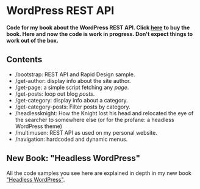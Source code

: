# WordPress REST API

**Code for my book about the WordPress REST API. Click [here](https://www.lulu.com/en/en/shop/per-skolander-thykjaer-jensen/beginning-headless-wordpress/ebook/product-me8yg8.html?page=1&pageSize=4) to buy the book. Here and now the code is work in progress. Don't expect things to work out of the box.**


## Contents

* /bootstrap: REST API and Rapid Design sample.
* /get-author: display info about the site author.
* /get-page: a simple script fetching any *page*.
* /get-posts: loop out blog *posts*.
* /get-category: display info about a category.
* /get-category-posts: Filter posts by category.
* /headlessknight: How the Knight lost his head and relocated the eye of the searcher to somewhere else (or for the profane: a headless WordPress theme)
* /multimusen: REST API as used on my personal website.
* /navigation: hardcoded and dynamic menus.

## New Book: "Headless WordPress"

All the code samples you see here are explained in depth in my new book ["Headless WordPress"](https://headless.multimusen.dk).
